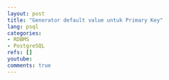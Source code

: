 ```yaml
---
layout: post
title: "Generator default value untuk Primary Key"
lang: psql
categories:
- RDBMS
- PostgreSQL
refs: []
youtube: 
comments: true
---
```


